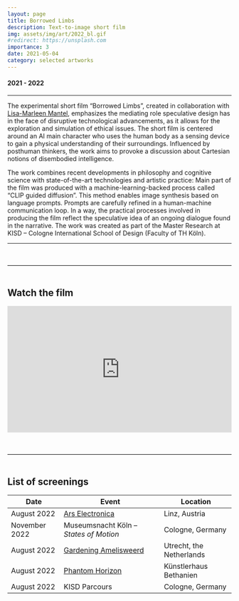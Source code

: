 ```yaml
---
layout: page
title: Borrowed Limbs
description: Text-to-image short film
img: assets/img/art/2022_bl.gif
#redirect: https://unsplash.com
importance: 3
date: 2021-05-04
category: selected artworks
---
```


#### 2021 - 2022

---
The experimental short film “Borrowed Limbs”, created in collaboration with [Lisa-Marleen Mantel](https://lisamarleen.de/), emphasizes the mediating role speculative design has in the face of disruptive technological advancements, as it allows for the exploration and simulation of ethical issues. The short film is centered around an AI main character who uses the human body as a sensing device to gain a physical understanding of their surroundings. Influenced by posthuman thinkers, the work aims to provoke a discussion about Cartesian notions of disembodied intelligence.

The work combines recent developments in philosophy and cognitive science with state-of-the-art technologies and artistic practice: Main part of the film was produced with a machine-learning-backed process called “CLIP guided diffusion”. This method enables image synthesis based on language prompts. Prompts are carefully refined in a human-machine communication loop. In a way, the practical processes involved in producing the film reflect the speculative idea of an ongoing dialogue found in the narrative. The work was created as part of the Master Research at KISD – Cologne International School of Design (Faculty of TH Köln).

---

<!-- Spacer and Divider -->
<div style="margin: 3rem 0;">
  <hr style="border: none; border-top: 1px solid #ccc;">
</div>

<h2>Watch the film</h2>

<div style="position: relative; padding-bottom: 56.25%; height: 0; overflow: hidden;">
  <iframe src="https://player.vimeo.com/video/682432232" 
          style="position: absolute; top: 0; left: 0; width: 100%; height: 100%;" 
          frameborder="0" 
          allow="autoplay; fullscreen; picture-in-picture" 
          allowfullscreen>
  </iframe>
</div>

<!-- Spacer and Divider -->
<div style="margin: 3rem 0;">
  <hr style="border: none; border-top: 1px solid #ccc;">
</div>

<h2>List of screenings</h2>

<table>
  <thead>
    <tr>
      <th>Date</th>
      <th>Event</th>
      <th>Location</th>
    </tr>
  </thead>
  <tbody>
    <tr>
      <td>August 2022</td>
      <td><a href="https://ars.electronica.art/planetb/en/welcome-to-planetb/" target="_blank" rel="noopener">Ars Electronica</a></td>
      <td>Linz, Austria</td>
    </tr>
    <tr>
      <td>November 2022</td>
      <td>Museumsnacht Köln – <em>States of Motion</em></td>
      <td>Cologne, Germany</td>
    </tr>
    <tr>
      <td>August 2022</td>
       <td><a href="https://site.gardening.nu/en/event/gardening" target="_blank" rel="noopener">Gardening Amelisweerd</a></td>
      <td>Utrecht, the Netherlands</td>
    </tr>
      <tr>
        <td>August 2022</td>
        <td><a href="https://example.com/phantom-horizon" target="_blank" rel="noopener">Phantom Horizon</a></td>
        <td>Künstlerhaus Bethanien</td>
      </tr>
      <tr>
      <td>August 2022</td>
      <td>KISD Parcours</td>
      <td>Cologne, Germany</td>
    </tr>
  </tbody>
</table>







